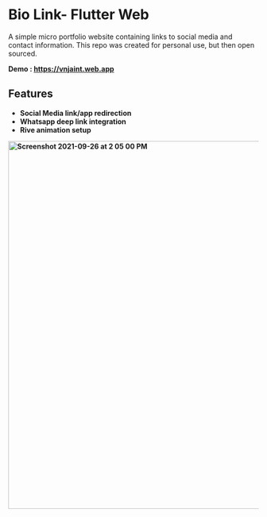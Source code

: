 # Bio Link- Flutter Web

A simple micro portfolio website containing links to social media and contact information. This repo was created for personal use, but then open sourced.

<b>Demo<b> : https://vnjaint.web.app

  ## Features

- Social Media link/app redirection
- Whatsapp deep link integration
- Rive animation setup

<img width="741" alt="Screenshot 2021-09-26 at 2 05 00 PM" src="https://user-images.githubusercontent.com/33921519/134800262-3a31e0e6-eb21-4a0e-978c-1a7afc5b9f9b.png">
  
  
